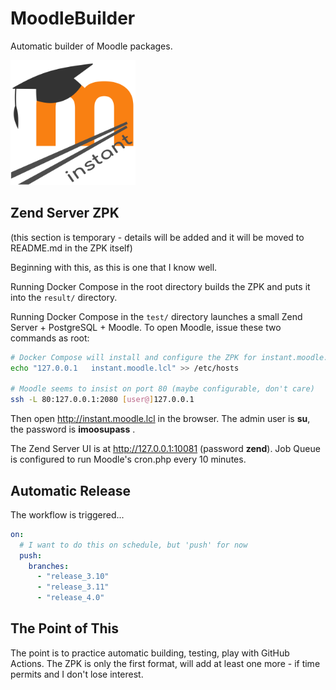 # MoodleBuilder

Automatic builder of Moodle packages.

<img src="zpk/imoo.png" alt="Instant Moodle" width=200 height=200 />


## Zend Server ZPK
(this section is temporary - details will be added and it will be moved to README.md in the ZPK itself)

Beginning with this, as this is one that I know well.

Running Docker Compose in the root directory builds the ZPK and puts it into the `result/` directory.

Running Docker Compose in the `test/` directory launches a small Zend Server + PostgreSQL + Moodle. To open Moodle, issue these two commands as root:

```bash
# Docker Compose will install and configure the ZPK for instant.moodle.lcl
echo "127.0.0.1   instant.moodle.lcl" >> /etc/hosts

# Moodle seems to insist on port 80 (maybe configurable, don't care)
ssh -L 80:127.0.0.1:2080 [user@]127.0.0.1
```

Then open http://instant.moodle.lcl in the browser. The admin user is __su__, the password is __imoosupass__ .

The Zend Server UI is at http://127.0.0.1:10081 (password __zend__). Job Queue is configured to run Moodle's cron.php every 10 minutes.

## Automatic Release

The workflow is triggered...

```yaml
on:
  # I want to do this on schedule, but 'push' for now
  push:
    branches:
      - "release_3.10"
      - "release_3.11"
      - "release_4.0"
```

## The Point of This

The point is to practice automatic building, testing, play with GitHub Actions. The ZPK is only the first format, will add at least one more - if time permits and I don't lose interest.
